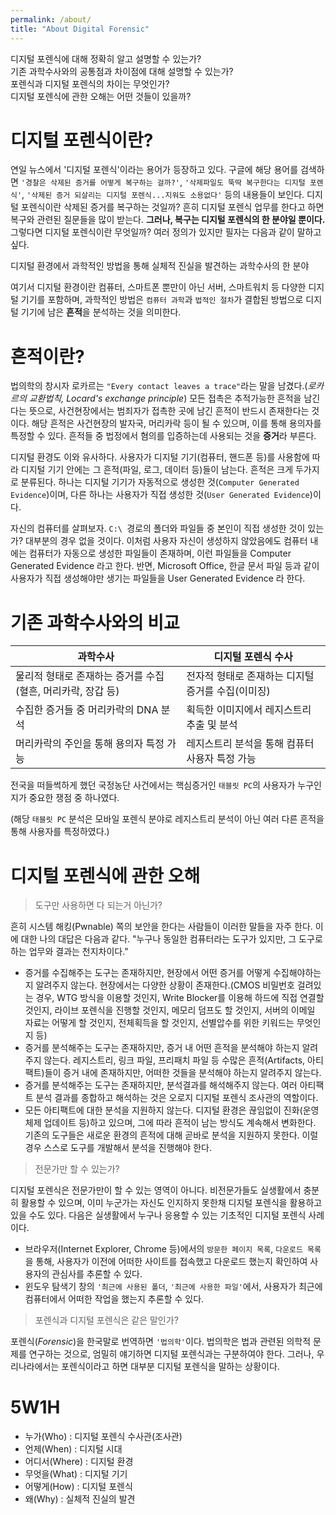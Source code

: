 ```yaml
---
permalink: /about/
title: "About Digital Forensic"
---
```


디지털 포렌식에 대해 정확히 알고 설명할 수 있는가?<br>
기존 과학수사와의 공통점과 차이점에 대해 설명할 수 있는가?<br>
포렌식과 디지털 포렌식의 차이는 무엇인가?<br>
디지털 포렌식에 관한 오해는 어떤 것들이 있을까?<br>

# 디지털 포렌식이란?

연일 뉴스에서 '디지털 포렌식'이라는 용어가 등장하고 있다. 구글에 해당 용어를 검색하면 `'경찰은 삭제된 증거를 어떻게 복구하는 걸까?'`, `'삭제파일도 뚝딱 복구한다는 디지털 포렌식'`, `'삭제된 증거 되살리는 디지털 포렌식...지워도 소용없다'` 등의 내용들이 보인다. 디지털 포렌식이란 삭제된 증거를 복구하는 것일까? 흔히 디지털 포렌식 업무를 한다고 하면 복구와 관련된 질문들을 많이 받는다. **그러나, 복구는 디지털 포렌식의 한 분야일 뿐이다.** 그렇다면 디지털 포렌식이란 무엇일까? 여러 정의가 있지만 필자는 다음과 같이 말하고 싶다.

<div class="notice">
디지털 환경에서 과학적인 방법을 통해 실체적 진실을 발견하는 과학수사의 한 분야
</div>

여기서 디지털 환경이란 컴퓨터, 스마트폰 뿐만이 아닌 서버, 스마트워치 등 다양한 디지털 기기를 포함하며, 과학적인 방법은 `컴퓨터 과학`과 `법적인 절차`가 결합된 방법으로 디지털 기기에 남은 **흔적**을 분석하는 것을 의미한다.

# 흔적이란?

법의학의 창시자 로카르는 `"Every contact leaves a trace"`라는 말을 남겼다.(*로카르의 교환법칙, Locard's exchange principle*)
모든 접촉은 추적가능한 흔적을 남긴다는 뜻으로, 사건현장에서는 범죄자가 접촉한 곳에 남긴 흔적이 반드시 존재한다는 것이다. 해당 흔적은 사건현장의 발자국, 머리카락 등이 될 수 있으며, 이를 통해 용의자를 특정할 수 있다. 흔적들 중 법정에서 혐의를 입증하는데 사용되는 것을 **증거**라 부른다.

디지털 환경도 이와 유사하다. 사용자가 디지털 기기(컴퓨터, 핸드폰 등)를 사용함에 따라 디지털 기기 안에는 그 흔적(파일, 로그, 데이터 등)들이 남는다. 흔적은 크게 두가지로 분류된다. 하나는 디지털 기기가 자동적으로 생성한 것(`Computer Generated Evidence`)이며, 다른 하나는 사용자가 직접 생성한 것(`User Generated Evidence`)이다.

자신의 컴퓨터를 살펴보자. `C:\ `경로의 폴더와 파일들 중 본인이 직접 생성한 것이 있는가? 대부분의 경우 없을 것이다. 이처럼 사용자 자신이 생성하지 않았음에도 컴퓨터 내에는 컴퓨터가 자동으로 생성한 파일들이 존재하며, 이런 파일들을 Computer Generated Evidence 라고 한다. 반면, Microsoft Office, 한글 문서 파일 등과 같이 사용자가 직접 생성해야만 생기는 파일들을 User Generated Evidence 라 한다.

# 기존 과학수사와의 비교

|과학수사|디지털 포렌식 수사|
|---|---|
|물리적 형태로 존재하는 증거를 수집(혈흔, 머리카락, 장갑 등)|전자적 형태로 존재하는 디지털 증거를 수집(이미징)|
|수집한 증거들 중 머리카락의 DNA 분석|획득한 이미지에서 레지스트리 추출 및 분석|
|머리카락의 주인을 통해 용의자 특정 가능|레지스트리 분석을 통해 컴퓨터 사용자 특정 가능|

전국을 떠들썩하게 했던 국정농단 사건에서는 핵심증거인 `태블릿 PC`의 사용자가 누구인지가 중요한 쟁점 중 하나였다.

(해당 `태블릿 PC` 분석은 모바일 포렌식 분야로 레지스트리 분석이 아닌 여러 다른 흔적을 통해 사용자를 특정하였다.)

# 디지털 포렌식에 관한 오해

> 도구만 사용하면 다 되는거 아닌가?

흔히 시스템 해킹(Pwnable) 쪽의 보안을 한다는 사람들이 이러한 말들을 자주 한다. 이에 대한 나의 대답은 다음과 같다. "누구나 동일한 컴퓨터라는 도구가 있지만, 그 도구로 하는 업무와 결과는 천지차이다." 

- 증거를 수집해주는 도구는 존재하지만, 현장에서 어떤 증거를 어떻게 수집해야하는지 알려주지 않는다. 현장에서는 다양한 상황이 존재한다.(CMOS 비밀번호 걸려있는 경우, WTG 방식을 이용할 것인지, Write Blocker를 이용해 하드에 직접 연결할 것인지, 라이브 포렌식을 진행할 것인지, 메모리 덤프도 할 것인지, 서버의 이메일 자료는 어떻게 할 것인지, 전체획득을 할 것인지, 선별압수를 위한 키워드는 무엇인지 등)
- 증거를 분석해주는 도구는 존재하지만, 증거 내 어떤 흔적을 분석해야 하는지 알려주지 않는다. 레지스트리, 링크 파일, 프리패치 파일 등 수많은 흔적(Artifacts, 아티팩트)들이 증거 내에 존재하지만, 어떠한 것들을 분석해야 하는지 알려주지 않는다.
- 증거를 분석해주는 도구는 존재하지만, 분석결과를 해석해주지 않는다. 여러 아티팩트 분석 결과를 종합하고 해석하는 것은 오로지 디지털 포렌식 조사관의 역할이다.
- 모든 아티팩트에 대한 분석을 지원하지 않는다. 디지털 환경은 끊임없이 진화(운영체제 업데이트 등)하고 있으며, 그에 따라 흔적이 남는 방식도 계속해서 변화한다. 기존의 도구들은 새로운 환경의 흔적에 대해 곧바로 분석을 지원하지 못한다. 이럴 경우 스스로 도구를 개발해서 분석을 진행해야 한다.

> 전문가만 할 수 있는가?

디지털 포렌식은 전문가만이 할 수 있는 영역이 아니다. 비전문가들도 실생활에서 충분히 활용할 수 있으며, 이미 누군가는 자신도 인지하지 못한채 디지털 포렌식을 활용하고 있을 수도 있다. 다음은 실생활에서 누구나 응용할 수 있는 기초적인 디지털 포렌식 사례이다.

- 브라우저(Internet Explorer, Chrome 등)에서의 `방문한 페이지 목록`, `다운로드 목록`을 통해, 사용자가 이전에 어떠한 사이트를 접속했고 다운로드 했는지 확인하여 사용자의 관심사를 추론할 수 있다.
- 윈도우 탐색기 창의 `'최근에 사용된 폴더`, `'최근에 사용한 파일'`에서, 사용자가 최근에 컴퓨터에서 어떠한 작업을 했는지 추론할 수 있다.

> 포렌식과 디지털 포렌식은 같은 말인가?

포렌식(*Forensic*)을 한국말로 번역하면 `'법의학'`이다. 법의학은 법과 관련된 의학적 문제를 연구하는 것으로, 엄밀히 얘기하면 디지털 포렌식과는 구분하여야 한다. 그러나, 우리나라에서는 포렌식이라고 하면 대부분 디지털 포렌식을 말하는 상황이다.

# 5W1H

- 누가(Who) : 디지털 포렌식 수사관(조사관)
- 언제(When) : 디지털 시대
- 어디서(Where) : 디지털 환경
- 무엇을(What) : 디지털 기기
- 어떻게(How) : 디지털 포렌식
- 왜(Why) : 실체적 진실의 발견
